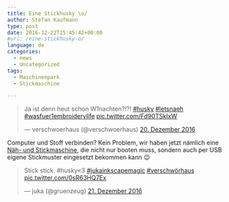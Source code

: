 ```yaml
---
title: Eine Stickhusky \o/
author: Stefan Kaufmann
type: post
date: 2016-12-22T15:45:42+00:00
#url: /eine-stickhusky-o/
language: de
categories:
  - news
  - Uncategorized
tags:
  - Maschinenpark
  - Stickmaschine

---
```

<blockquote class="twitter-tweet" data-lang="de">
  <p lang="de" dir="ltr">
    Ja ist denn heut schon W1nachten?!?! <a href="https://twitter.com/hashtag/husky?src=hash">#husky</a> <a href="https://twitter.com/hashtag/letsnaeh?src=hash">#letsnaeh</a> <a href="https://twitter.com/hashtag/wasfuer1embroiderylife?src=hash">#wasfuer1embroiderylife</a> <a href="https://t.co/Fd90TSkIxW">pic.twitter.com/Fd90TSkIxW</a>
  </p>
  
  <p>
    &mdash; verschwoerhaus (@verschwoerhaus) <a href="https://twitter.com/verschwoerhaus/status/811235625160638464">20. Dezember 2016</a>
  </p>
</blockquote>



Computer und Stoff verbinden? Kein Problem, wir haben jetzt nämlich eine [Näh- und Stickmaschine][1], die nicht nur booten muss, sondern auch per USB eigene Stickmuster eingesetzt bekommen kann 😉

<blockquote class="twitter-tweet" data-lang="de">
  <p lang="en" dir="ltr">
    Stick stick. #husky<3 <a href="https://twitter.com/hashtag/jukainkscapemagic?src=hash">#jukainkscapemagic</a> <a href="https://twitter.com/hashtag/verschw%C3%B6rhaus?src=hash">#verschwörhaus</a> <a href="https://t.co/0sR63HQ7Ex">pic.twitter.com/0sR63HQ7Ex</a>
  </p>
  
  <p>
    &mdash; juka (@gruenzeug) <a href="https://twitter.com/gruenzeug/status/811672598908141568">21. Dezember 2016</a>
  </p>
</blockquote>

 [1]: http://www.husqvarnaviking.com/de-DE/Maschinen/DESIGNER-TOPAZ-50
